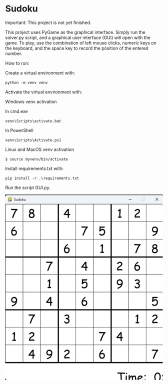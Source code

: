 # Sudoku

Important: This project is not yet finished.

This project uses PyGame as the graphical interface. Simply run the solver.py script, and a graphical user interface (GUI) will open with the game. To play, use the combination of left mouse clicks, numeric keys on the keyboard, and the space key to record the position of the entered number.

How to run:

Create a virtual environment with: 

    python -m venv venv

Activate the virtual environment with:

Windows venv activation

In cmd.exe

    venv\Scripts\activate.bat

In PowerShell

    venv\Scripts\Activate.ps1

Linux and MacOS venv activation

    $ source myvenv/bin/activate

Install requirements.txt with:

    pip install -r .\requirements.txt

Run the script GUI.py.

![alt text](image/sudoku.png)

